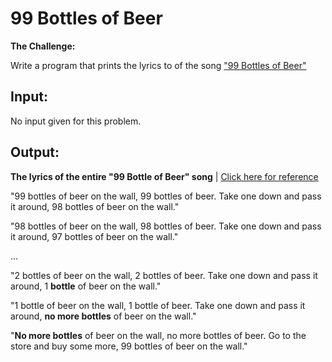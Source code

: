 99 Bottles of Beer
=

**The Challenge:**

Write a program that prints the lyrics to of the song ["99 Bottles of Beer"](http://99-bottles-of-beer.net/lyrics.html)

Input:
-
No input given for this problem.

Output:
-
**The lyrics of the entire "99 Bottle of Beer" song** | [Click here for reference](http://99-bottles-of-beer.net/lyrics.html)

"99 bottles of beer on the wall, 99 bottles of beer.
Take one down and pass it around, 98 bottles of beer on the wall."

"98 bottles of beer on the wall, 98 bottles of beer.
Take one down and pass it around, 97 bottles of beer on the wall."

...

"2 bottles of beer on the wall, 2 bottles of beer.
Take one down and pass it around, 1 **bottle** of beer on the wall."

"1 bottle of beer on the wall, 1 bottle of beer.
Take one down and pass it around, **no more bottles** of beer on the wall."

"**No more bottles** of beer on the wall, no more bottles of beer. 
Go to the store and buy some more, 99 bottles of beer on the wall."


